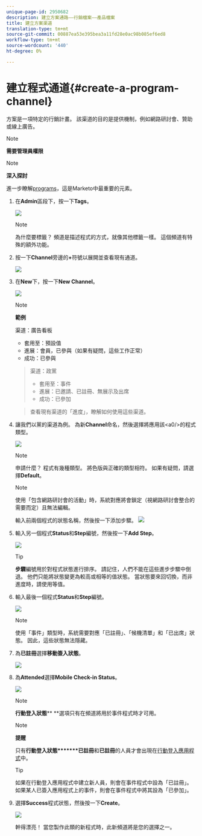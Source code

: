 ```yaml
---
unique-page-id: 2950682
description: 建立方案通路——行銷檔案——產品檔案
title: 建立方案渠道
translation-type: tm+mt
source-git-commit: 00887ea53e395bea3a11fd28e0ac98b085ef6ed8
workflow-type: tm+mt
source-wordcount: '440'
ht-degree: 0%

---
```



# 建立程式通道{#create-a-program-channel}

方案是一項特定的行銷計畫。 該渠道的目的是提供機制，例如網路研討會、贊助或線上廣告。

>[!NOTE]
>
>**需要管理員權限**

>[!NOTE]
>
>**深入探討**
>
>進一步瞭解[programs](http://docs.marketo.com/display/docs/programs)，這是Marketo中最重要的元素。

1. 在&#x200B;**Admin**&#x200B;區段下，按一下&#x200B;**Tags**。

   ![](assets/image2014-9-24-12-3a57-3a27.png)

   >[!NOTE]
   >
   >為什麼要標籤？ 頻道是描述程式的方式，就像其他標籤一樣。 這個頻道有特殊的額外功能。

1. 按一下&#x200B;**Channel**&#x200B;旁邊的&#x200B;**+**&#x200B;符號以展開並查看現有通道。

   ![](assets/image2014-9-24-12-3a58-3a33.png)

1. 在&#x200B;**New**&#x200B;下，按一下&#x200B;**New Channel**。

   ![](assets/image2014-9-24-12-3a58-3a53.png)

   >[!NOTE]
   >
   >**範例**
   >
   >
   >渠道：廣告看板
   >
   >    
   >    
   >    * 套用至：預設值
   >    * 進展：會員，已參與（如果有疑問，這些工作正常）
   >    * 成功：已參與

   >    
   >    
   >渠道：政黨
   >
   >    
   >    
   >    * 套用至：事件
   >    * 進展：已邀請、已註冊、無展示及出席
   >    * 成功：已參加

   >    
   >    
   >查看現有渠道的「進度」，瞭解如何使用這些渠道。

1. 讓我們以黨的渠道為例。 為新&#x200B;**Channel**&#x200B;命名，然後選擇將應用該&lt;a0/>的程式類型。

   ![](assets/image2014-9-24-13-3a0-3a17.png)

   >[!NOTE]
   >
   >申請什麼？ 程式有幾種類型。 將色版與正確的類型相符。 如果有疑問，請選擇&#x200B;**Default**。

   >[!NOTE]
   >
   >使用「包含網路研討會的活動」時，系統對應將會鎖定（視網路研討會整合的需要而定）且無法編輯。

   輸入前兩個程式的狀態名稱，然後按一下添加步驟。
   ![](assets/image2014-9-24-15-3a37-3a0.png)

1. 輸入另一個程式&#x200B;**Status**&#x200B;和&#x200B;**Step**&#x200B;編號，然後按一下&#x200B;**Add Step**。

   ![](assets/image2014-9-24-15-3a37-3a30.png)

   >[!TIP]
   >
   >**步驟**&#x200B;編號用於對程式狀態進行排序。 請記住，人們不能在這些進步步驟中倒退。 他們只能將狀態變更為較高或相等的值狀態。 當狀態要來回切換，而非進度時，請使用等值。

1. 輸入最後一個程式&#x200B;**Status**&#x200B;和&#x200B;**Step**&#x200B;編號。

   ![](assets/image2014-9-24-15-3a39-3a15.png)

   >[!NOTE]
   >
   >使用「事件」類型時，系統需要對應「已註冊」、「候機清單」和「已出席」狀態。 因此，這些狀態無法隱藏。

1. 為&#x200B;**已註冊**&#x200B;選擇&#x200B;**移動簽入狀態**。

   ![](assets/image2014-9-24-15-3a39-3a43.png)

1. 為&#x200B;**Attended**&#x200B;選擇&#x200B;**Mobile Check-in Status**。

   ![](assets/image2014-9-24-15-3a40-3a21.png)

   >[!NOTE]
   >
   >**行動登入狀態**** **選項只有在頻道將用於事件程式時才可用。

   >[!NOTE]
   >
   >**提醒**
   >
   >
   >只有&#x200B;**行動登入狀態*******已註冊**&#x200B;和&#x200B;**已註冊**&#x200B;的人員才會出現在[行動登入應用程式](http://docs.marketo.com/display/docs/events)中。

   >[!TIP]
   >
   >如果在行動登入應用程式中建立新人員，則會在事件程式中設為「已註冊」。 如果某人已簽入應用程式上的事件，則會在事件程式中將其設為「已參加」。

1. 選擇&#x200B;**Success**&#x200B;程式狀態，然後按一下&#x200B;**Create**。

   ![](assets/image2014-9-24-15-3a42-3a54.png)

   幹得漂亮！ 當您製作此類的新程式時，此新頻道將是您的選擇之一。

